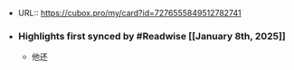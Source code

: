 - URL:: https://cubox.pro/my/card?id=7276555849512782741
- ### Highlights first synced by #Readwise [[January 8th, 2025]]
    - 他还
